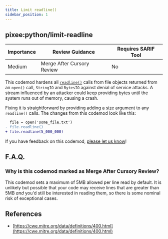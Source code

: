 ```yaml
---
title: Limit readline()
sidebar_position: 1
---
```


## pixee:python/limit-readline

| Importance | Review Guidance            | Requires SARIF Tool |
|------------|----------------------------|---------------------|
 | Medium     | Merge After Cursory Review | No                  |

This codemod hardens all [`readline()`](https://docs.python.org/3/library/io.html#io.IOBase.readline) calls from file objects returned from an `open()` call, `StringIO` and `BytesIO` against denial of service attacks. A stream influenced by an attacker could keep providing bytes until the system runs out of memory, causing a crash.

Fixing it is straightforward by providing adding a size argument to any `readline()` calls.
The changes from this codemod look like this:

```diff
  file = open('some_file.txt')
- file.readline()
+ file.readline(5_000_000)
```

If you have feedback on this codemod, [please let us know](mailto:feedback@pixee.ai)!

## F.A.Q. 

### Why is this codemod marked as Merge After Cursory Review?

This codemod sets a maximum of 5MB allowed per line read by default. It is unlikely but possible that your code may receive lines that are greater than 5MB _and_ you'd still be interested in reading them, so there is some nominal risk of exceptional cases.

## References
* [https://cwe.mitre.org/data/definitions/400.html](https://cwe.mitre.org/data/definitions/400.html)
